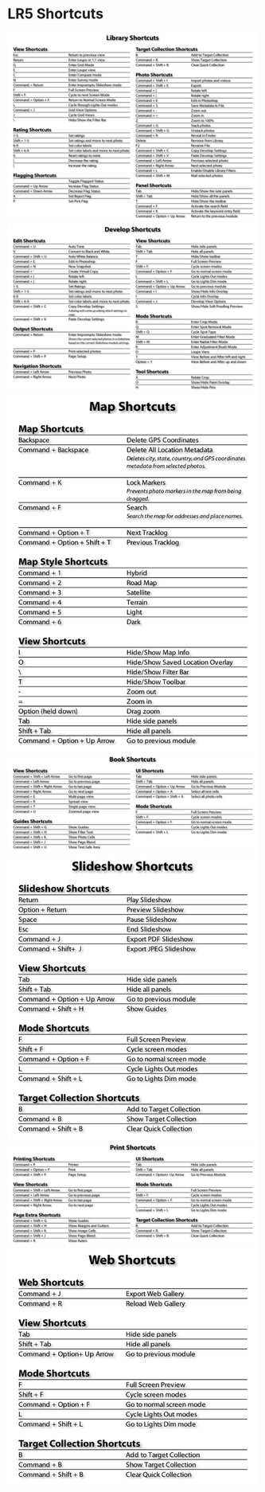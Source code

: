 LR5 Shortcuts
=============

![](LR5-LibraryShortcuts.png) 
![](LR5-DevelopShortcuts.png)  
![](LR5-MapShortcuts.png)  
![](LR5-BookShortcuts.png)  
![](LR5-SlideshowShortcuts.png)  
![](LR5-PrintShortcuts.png)  
![](LR5-WebShortcuts.png)
